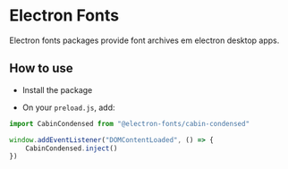 # Electron Fonts

Electron fonts packages provide font archives em electron desktop apps.

## How to use

* Install the package

* On your `preload.js`, add:

```ts
import CabinCondensed from "@electron-fonts/cabin-condensed"

window.addEventListener("DOMContentLoaded", () => {
    CabinCondensed.inject()
})
```